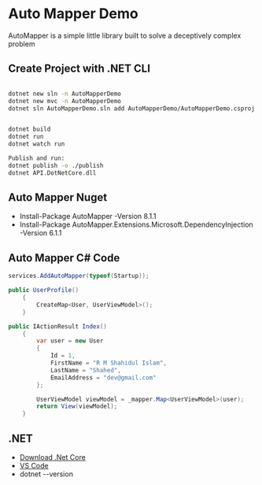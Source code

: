# Auto Mapper Demo
AutoMapper is a simple little library built to solve a deceptively complex problem


## Create Project with .NET CLI
```bash 

dotnet new sln -n AutoMapperDemo
dotnet new mvc -n AutoMapperDemo
dotnet sln AutoMapperDemo.sln add AutoMapperDemo/AutoMapperDemo.csproj


dotnet build
dotnet run
dotnet watch run

Publish and run:
dotnet publish -o ./publish
dotnet API.DotNetCore.dll
```

## Auto Mapper Nuget
- Install-Package AutoMapper -Version 8.1.1
- Install-Package AutoMapper.Extensions.Microsoft.DependencyInjection -Version 6.1.1

## Auto Mapper C# Code
```csharp
services.AddAutoMapper(typeof(Startup));

public UserProfile()
    {
        CreateMap<User, UserViewModel>();
    }

public IActionResult Index()
    {
        var user = new User
        {
            Id = 1,
            FirstName = "R M Shahidul Islam",
            LastName = "Shahed",
            EmailAddress = "dev@gmail.com"
        };

        UserViewModel viewModel = _mapper.Map<UserViewModel>(user);
        return View(viewModel);
    }
```

## .NET
- [Download .Net Core](https://dotnet.microsoft.com/download)
- [VS Code](https://code.visualstudio.com/)
- dotnet --version

